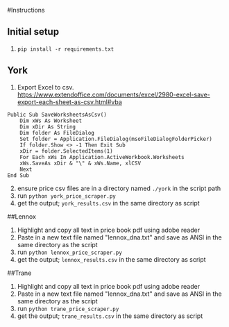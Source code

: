 #Instructions


## Initial setup
1. `pip install -r requirements.txt`


## York
1. Export Excel to csv. https://www.extendoffice.com/documents/excel/2980-excel-save-export-each-sheet-as-csv.html#vba
```
Public Sub SaveWorksheetsAsCsv()
    Dim xWs As Worksheet
    Dim xDir As String
    Dim folder As FileDialog
    Set folder = Application.FileDialog(msoFileDialogFolderPicker)
    If folder.Show <> -1 Then Exit Sub
    xDir = folder.SelectedItems(1)
    For Each xWs In Application.ActiveWorkbook.Worksheets
    xWs.SaveAs xDir & "\" & xWs.Name, xlCSV
    Next
End Sub
```
2. ensure price csv files are in a directory named `./york` in the script path
3. run `python york_price_scraper.py`
4. get the output; `york_results.csv` in the same directory as script


##Lennox

1. Highlight and copy all text in price book pdf using adobe reader
2. Paste in a new text file named "lennox_dna.txt" and save as ANSI in the same directory as the script
3. run `python lennox_price_scraper.py`
4. get the output; `lennox_results.csv` in the same directory as script


##Trane

1. Highlight and copy all text in price book pdf using adobe reader
2. Paste in a new text file named "lennox_dna.txt" and save as ANSI in the same directory as the script
3. run `python trane_price_scraper.py`
4. get the output; `trane_results.csv` in the same directory as script